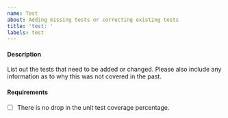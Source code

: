 ```yaml
---
name: Test
about: Adding missing tests or correcting existing tests
title: 'test: '
labels: test
---
```


#### Description

List out the tests that need to be added or changed. Please also include any information as to why this was not covered in the past.

#### Requirements

- [ ] There is no drop in the unit test coverage percentage.
